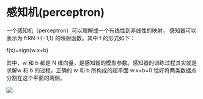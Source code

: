 # 感知机(perceptron)
一个感知机（perceptron）可以理解成一个有线性到非线性的映射，
感知器可以表示为 f:RN→{−1,1} 的映射函数。其中 f 的形式如下：

f(x)=sign(w.x+b)

其中，w 和 b 都是 N 维向量，是感知器的模型参数。感知器的训练过程其实就是求解w 和 b 的过程。正确的 w 和 b 所构成的超平面 w.x+b=0 恰好将两类数据点分割在这个平面的两侧。


![](https://cdn-images-1.medium.com/max/1600/1*n9_4oGTvkmve9ZM07kkQXw.png)
